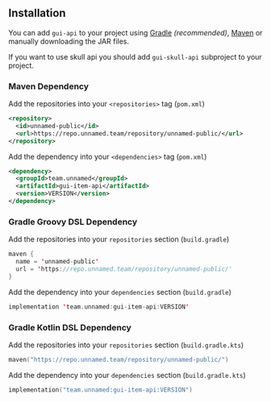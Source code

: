 ## Installation

You can add `gui-api` to your project using [Gradle](https://gradle.org/)
*(recommended)*, [Maven](https://maven.apache.org/) or manually downloading the
JAR files.

If you want to use skull api you should add `gui-skull-api` subproject to your project.

### **Maven Dependency**
Add the repositories into your `<repositories>` tag (`pom.xml`)
```xml
<repository>
  <id>unnamed-public</id>
  <url>https://repo.unnamed.team/repository/unnamed-public/</url>
</repository>
```
Add the dependency into your `<dependencies>` tag (`pom.xml`)
```xml
<dependency>
  <groupId>team.unnamed</groupId>
  <artifactId>gui-item-api</artifactId>
  <version>VERSION</version>
</dependency>
```

### **Gradle Groovy DSL Dependency**
Add the repositories into your `repositories` section (`build.gradle`)
```kotlin
maven {
  name = 'unnamed-public'
  url = 'https://repo.unnamed.team/repository/unnamed-public/'
}
```
Add the dependency into your `dependencies` section (`build.gradle`)
```kotlin
implementation 'team.unnamed:gui-item-api:VERSION'
```

### **Gradle Kotlin DSL Dependency**
Add the repositories into your `repositories` section (`build.gradle.kts`)
```kotlin
maven("https://repo.unnamed.team/repository/unnamed-public/")
```
Add the dependency into your `dependencies` section (`build.gradle.kts`)
```kotlin
implementation("team.unnamed:gui-item-api:VERSION")
```

